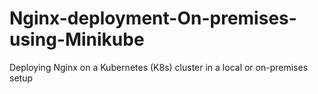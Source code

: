 # Nginx-deployment-On-premises-using-Minikube
Deploying Nginx on a Kubernetes (K8s) cluster in a local or on-premises setup
